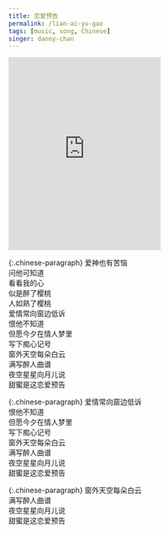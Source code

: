 ```yaml
---
title: 恋爱预告
permalink: /lian-ai-yu-gao
tags: [music, song, Chinese]
singer: danny-chan
---
```


<iframe src="https://open.spotify.com/embed/track/69Em1ImGmTw3YE4kLfqtZM" width="300" height="380" frameborder="0" allowtransparency="true" allow="encrypted-media"></iframe>

{:.chinese-paragraph}
爱神也有苦恼  
问他可知道  
看看我的心  
似是醉了樱桃  
人如熟了樱桃  
爱情常向窗边低诉  
恨他不知道  
但愿今夕在情人梦里  
写下痴心记号  
窗外天空每朵白云  
满写醉人曲谱  
夜空星星向月儿说  
甜蜜是这恋爱预告

{:.chinese-paragraph}
爱情常向窗边低诉  
恨他不知道  
但愿今夕在情人梦里  
写下痴心记号  
窗外天空每朵白云  
满写醉人曲谱  
夜空星星向月儿说  
甜蜜是这恋爱预告

{:.chinese-paragraph}
窗外天空每朵白云  
满写醉人曲谱  
夜空星星向月儿说  
甜蜜是这恋爱预告

